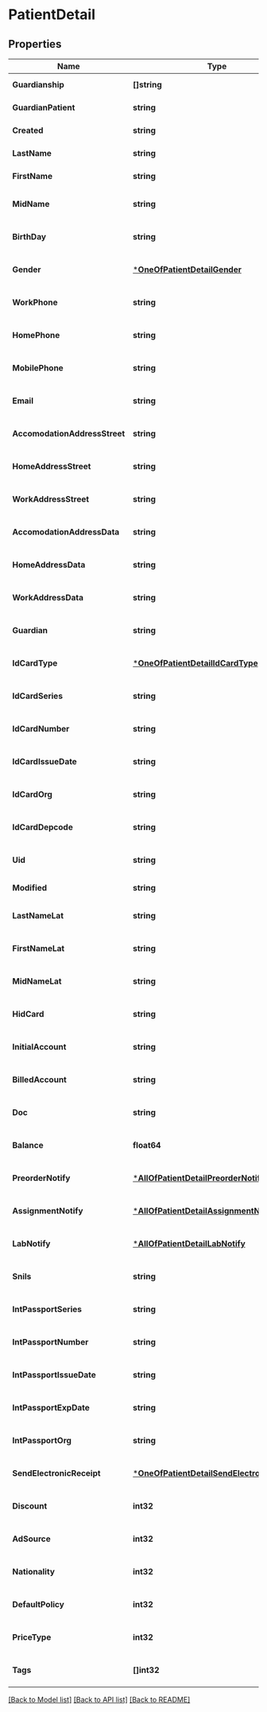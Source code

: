 # PatientDetail

## Properties
Name | Type | Description | Notes
------------ | ------------- | ------------- | -------------
**Guardianship** | **[]string** |  | [default to null]
**GuardianPatient** | **string** |  | [default to null]
**Created** | **string** |  | [default to null]
**LastName** | **string** |  | [default to null]
**FirstName** | **string** |  | [default to null]
**MidName** | **string** |  | [optional] [default to null]
**BirthDay** | **string** |  | [optional] [default to null]
**Gender** | [***OneOfPatientDetailGender**](OneOfPatientDetailGender.md) |  | [optional] [default to null]
**WorkPhone** | **string** |  | [optional] [default to null]
**HomePhone** | **string** |  | [optional] [default to null]
**MobilePhone** | **string** |  | [optional] [default to null]
**Email** | **string** |  | [optional] [default to null]
**AccomodationAddressStreet** | **string** |  | [optional] [default to null]
**HomeAddressStreet** | **string** |  | [optional] [default to null]
**WorkAddressStreet** | **string** |  | [optional] [default to null]
**AccomodationAddressData** | **string** |  | [optional] [default to null]
**HomeAddressData** | **string** |  | [optional] [default to null]
**WorkAddressData** | **string** |  | [optional] [default to null]
**Guardian** | **string** |  | [optional] [default to null]
**IdCardType** | [***OneOfPatientDetailIdCardType**](OneOfPatientDetailIdCardType.md) |  | [optional] [default to null]
**IdCardSeries** | **string** |  | [optional] [default to null]
**IdCardNumber** | **string** |  | [optional] [default to null]
**IdCardIssueDate** | **string** |  | [optional] [default to null]
**IdCardOrg** | **string** |  | [optional] [default to null]
**IdCardDepcode** | **string** |  | [optional] [default to null]
**Uid** | **string** |  | [optional] [default to null]
**Modified** | **string** |  | [default to null]
**LastNameLat** | **string** |  | [optional] [default to null]
**FirstNameLat** | **string** |  | [optional] [default to null]
**MidNameLat** | **string** |  | [optional] [default to null]
**HidCard** | **string** |  | [optional] [default to null]
**InitialAccount** | **string** |  | [optional] [default to null]
**BilledAccount** | **string** |  | [optional] [default to null]
**Doc** | **string** |  | [optional] [default to null]
**Balance** | **float64** |  | [optional] [default to null]
**PreorderNotify** | [***AllOfPatientDetailPreorderNotify**](AllOfPatientDetailPreorderNotify.md) |  | [optional] [default to null]
**AssignmentNotify** | [***AllOfPatientDetailAssignmentNotify**](AllOfPatientDetailAssignmentNotify.md) |  | [optional] [default to null]
**LabNotify** | [***AllOfPatientDetailLabNotify**](AllOfPatientDetailLabNotify.md) |  | [optional] [default to null]
**Snils** | **string** |  | [optional] [default to null]
**IntPassportSeries** | **string** |  | [optional] [default to null]
**IntPassportNumber** | **string** |  | [optional] [default to null]
**IntPassportIssueDate** | **string** |  | [optional] [default to null]
**IntPassportExpDate** | **string** |  | [optional] [default to null]
**IntPassportOrg** | **string** |  | [optional] [default to null]
**SendElectronicReceipt** | [***OneOfPatientDetailSendElectronicReceipt**](OneOfPatientDetailSendElectronicReceipt.md) |  | [optional] [default to null]
**Discount** | **int32** |  | [optional] [default to null]
**AdSource** | **int32** |  | [optional] [default to null]
**Nationality** | **int32** |  | [optional] [default to null]
**DefaultPolicy** | **int32** |  | [optional] [default to null]
**PriceType** | **int32** |  | [optional] [default to null]
**Tags** | **[]int32** |  | [optional] [default to null]

[[Back to Model list]](../README.md#documentation-for-models) [[Back to API list]](../README.md#documentation-for-api-endpoints) [[Back to README]](../README.md)

